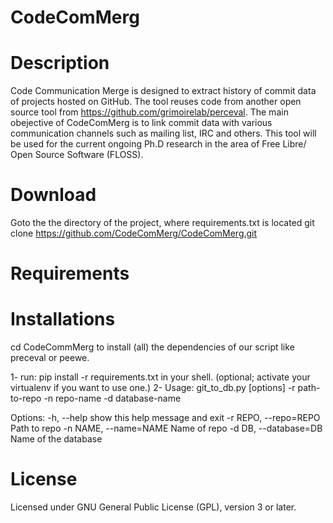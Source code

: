 # CodeComMerg

# Description

Code Communication Merge is designed to extract history of commit data of projects hosted on GitHub. The tool reuses code from another open source tool from https://github.com/grimoirelab/perceval. The main obejective of CodeComMerg is to link commit data with various communication channels such as mailing list, IRC and others. This tool will be used for the current ongoing Ph.D research in the area of Free Libre/ Open Source Software (FLOSS).

# Download

Goto the the directory of the project, where requirements.txt is located
    git clone https://github.com/CodeComMerg/CodeComMerg.git
    
# Requirements

    
# Installations

cd CodeCommMerg
    to install (all) the dependencies of our script like preceval or peewe.
    
1- run: pip install -r requirements.txt in your shell. (optional; activate your virtualenv if you want to use one.)
2- Usage: git_to_db.py [options] -r path-to-repo -n repo-name -d database-name

Options:
  -h, --help            show this help message and exit
  -r REPO, --repo=REPO  Path to repo
  -n NAME, --name=NAME  Name of repo
  -d DB, --database=DB  Name of the database
  
# License

Licensed under GNU General Public License (GPL), version 3 or later.




